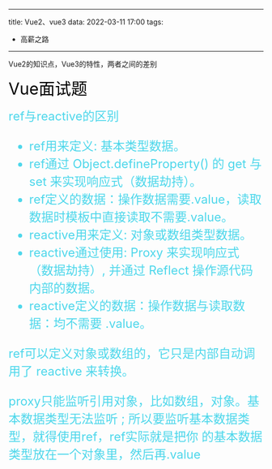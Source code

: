 
---
title: Vue2、vue3
data: 2022-03-11 17:00
tags: 
- 高薪之路

---

Vue2的知识点，Vue3的特性，两者之间的差别

<!-- more -->

<font size=6 color='black'> Vue面试题</font>

<font size=5 color='#4DD7EB'> ref与reactive的区别
- ref用来定义: 基本类型数据。
- ref通过 Object.defineProperty() 的 get 与 set 来实现响应式（数据劫持）。
- ref定义的数据：操作数据需要.value，读取数据时模板中直接读取不需要.value。
- reactive用来定义: 对象或数组类型数据。
- reactive通过使用: Proxy 来实现响应式（数据劫持）, 并通过 Reflect 操作源代码内部的数据。
- reactive定义的数据：操作数据与读取数据：均不需要 .value。

ref可以定义对象或数组的，它只是内部自动调用了 reactive 来转换。

proxy只能监听引用对象，比如数组，对象。基本数据类型无法监听 ; 所以要监听基本数据类型，就得使用ref，ref实际就是把你
的基本数据类型放在一个对象里，然后再.value

<!-- more -->